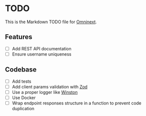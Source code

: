 # TODO

This is the Markdown TODO file for [Omninext](https://github.com/antogno/omninext).

## Features

- [ ] Add REST API documentation
- [ ] Ensure username uniqueness

## Codebase

- [ ] Add tests
- [ ] Add client params validation with [Zod](https://github.com/colinhacks/zod)
- [ ] Use a proper logger like [Winston](https://github.com/winstonjs/winston)
- [ ] Use Docker
- [ ] Wrap endpoint responses structure in a function to prevent code duplication
